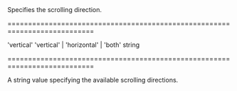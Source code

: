 <!--**
/*-------------------------------------------
    Auto-generated file. Do not modify.
-------------------------------------------

**-->
<!--d-->Specifies the scrolling direction.<!--/d-->
===========================================================================
<!--default-->'vertical'<!--/default-->
<!--acceptValues-->'vertical' | 'horizontal' | 'both'<!--/acceptValues-->
<!--type-->string<!--/type-->
===========================================================================

<!--shortDescription-->
A string value specifying the available scrolling directions.
<!--/shortDescription-->

<!--fullDescription-->

<!--/fullDescription-->
